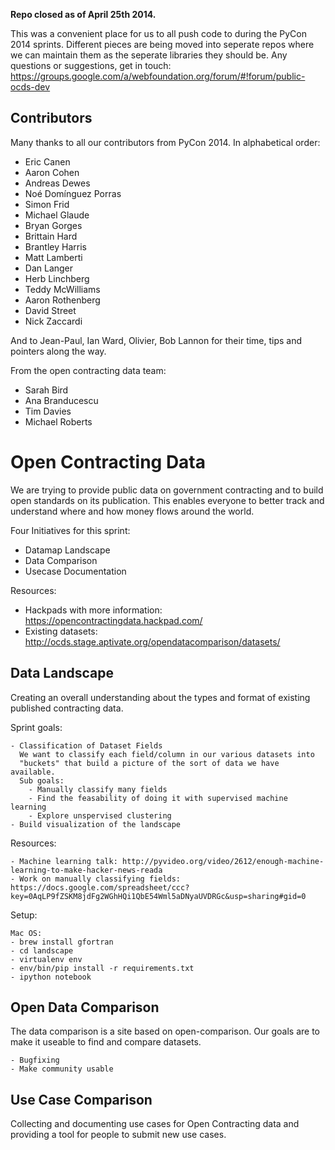 **Repo closed as of April 25th 2014.**

This was a convenient place for us to all push code to during
the PyCon 2014 sprints. Different pieces are being moved into seperate
repos where we can maintain them as the seperate libraries they should be. Any
questions or suggestions, get in touch:
https://groups.google.com/a/webfoundation.org/forum/#!forum/public-ocds-dev

Contributors
----------------------
Many thanks to all our contributors from PyCon 2014. In alphabetical order:

* Eric Canen
* Aaron Cohen
* Andreas Dewes
* Noé Domínguez Porras
* Simon Frid
* Michael Glaude
* Bryan Gorges
* Brittain Hard
* Brantley Harris
* Matt Lamberti
* Dan Langer
* Herb Linchberg
* Teddy McWilliams
* Aaron Rothenberg
* David Street
* Nick Zaccardi

And to Jean-Paul, Ian Ward, Olivier, Bob Lannon for their time, tips and pointers along the way.

From the open contracting data team:

* Sarah Bird
* Ana Branducescu
* Tim Davies
* Michael Roberts


Open Contracting Data
===================

We are trying to provide public data on government contracting and to build open 
standards on its publication. This enables everyone to better track and 
understand where and how money flows around the world.

Four Initiatives for this sprint:

- Datamap Landscape
- Data Comparison
- Usecase Documentation

Resources:

- Hackpads with more information: https://opencontractingdata.hackpad.com/
- Existing datasets: http://ocds.stage.aptivate.org/opendatacomparison/datasets/


Data Landscape
---------------

Creating an overall understanding about the types and format of existing
published contracting data.

Sprint goals:

    - Classification of Dataset Fields
      We want to classify each field/column in our various datasets into 
      "buckets" that build a picture of the sort of data we have available.
      Sub goals:
        - Manually classify many fields
        - Find the feasability of doing it with supervised machine learning
        - Explore unspervised clustering
    - Build visualization of the landscape

Resources:

    - Machine learning talk: http://pyvideo.org/video/2612/enough-machine-learning-to-make-hacker-news-reada
    - Work on manually classifying fields: https://docs.google.com/spreadsheet/ccc?key=0AqLP9fZSKM8jdFg2WGhHQi1QbE54Wml5aDNyaUVDRGc&usp=sharing#gid=0

Setup:

    Mac OS:
    - brew install gfortran
    - cd landscape
    - virtualenv env
    - env/bin/pip install -r requirements.txt
    - ipython notebook

Open Data Comparison
---------------------

The data comparison is a site based on open-comparison.  Our goals are to
make it useable to find and compare datasets.

    - Bugfixing
    - Make community usable

Use Case Comparison
-------------------

Collecting and documenting use cases for Open Contracting data and providing a
tool for people to submit new use cases.
